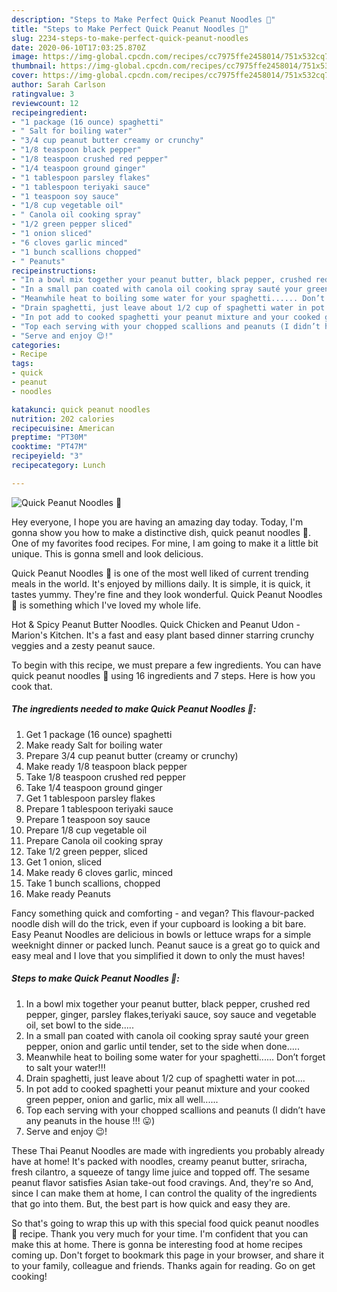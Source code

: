 ```yaml
---
description: "Steps to Make Perfect Quick Peanut Noodles 🍝"
title: "Steps to Make Perfect Quick Peanut Noodles 🍝"
slug: 2234-steps-to-make-perfect-quick-peanut-noodles
date: 2020-06-10T17:03:25.870Z
image: https://img-global.cpcdn.com/recipes/cc7975ffe2458014/751x532cq70/quick-peanut-noodles-🍝-recipe-main-photo.jpg
thumbnail: https://img-global.cpcdn.com/recipes/cc7975ffe2458014/751x532cq70/quick-peanut-noodles-🍝-recipe-main-photo.jpg
cover: https://img-global.cpcdn.com/recipes/cc7975ffe2458014/751x532cq70/quick-peanut-noodles-🍝-recipe-main-photo.jpg
author: Sarah Carlson
ratingvalue: 3
reviewcount: 12
recipeingredient:
- "1 package (16 ounce) spaghetti"
- " Salt for boiling water"
- "3/4 cup peanut butter creamy or crunchy"
- "1/8 teaspoon black pepper"
- "1/8 teaspoon crushed red pepper"
- "1/4 teaspoon ground ginger"
- "1 tablespoon parsley flakes"
- "1 tablespoon teriyaki sauce"
- "1 teaspoon soy sauce"
- "1/8 cup vegetable oil"
- " Canola oil cooking spray"
- "1/2 green pepper sliced"
- "1 onion sliced"
- "6 cloves garlic minced"
- "1 bunch scallions chopped"
- " Peanuts"
recipeinstructions:
- "In a bowl mix together your peanut butter, black pepper, crushed red pepper, ginger, parsley flakes,teriyaki sauce, soy sauce and vegetable oil, set bowl to the side....."
- "In a small pan coated with canola oil cooking spray sauté your green pepper, onion and garlic until tender, set to the side when done....."
- "Meanwhile heat to boiling some water for your spaghetti...... Don’t forget to salt your water!!!"
- "Drain spaghetti, just leave about 1/2 cup of spaghetti water in pot...."
- "In pot add to cooked spaghetti your peanut mixture and your cooked green pepper, onion and garlic, mix all well......"
- "Top each serving with your chopped scallions and peanuts (I didn’t have any peanuts in the house !!! 😛)"
- "Serve and enjoy 😉!"
categories:
- Recipe
tags:
- quick
- peanut
- noodles

katakunci: quick peanut noodles 
nutrition: 202 calories
recipecuisine: American
preptime: "PT30M"
cooktime: "PT47M"
recipeyield: "3"
recipecategory: Lunch

---
```



![Quick Peanut Noodles 🍝](https://img-global.cpcdn.com/recipes/cc7975ffe2458014/751x532cq70/quick-peanut-noodles-🍝-recipe-main-photo.jpg)

Hey everyone, I hope you are having an amazing day today. Today, I'm gonna show you how to make a distinctive dish, quick peanut noodles 🍝. One of my favorites food recipes. For mine, I am going to make it a little bit unique. This is gonna smell and look delicious.

Quick Peanut Noodles 🍝 is one of the most well liked of current trending meals in the world. It's enjoyed by millions daily. It is simple, it is quick, it tastes yummy. They're fine and they look wonderful. Quick Peanut Noodles 🍝 is something which I've loved my whole life.

Hot &amp; Spicy Peanut Butter Noodles. Quick Chicken and Peanut Udon - Marion&#39;s Kitchen. It&#39;s a fast and easy plant based dinner starring crunchy veggies and a zesty peanut sauce.


To begin with this recipe, we must prepare a few ingredients. You can have quick peanut noodles 🍝 using 16 ingredients and 7 steps. Here is how you cook that.

<!--inarticleads1-->

##### The ingredients needed to make Quick Peanut Noodles 🍝:

1. Get 1 package (16 ounce) spaghetti
1. Make ready  Salt for boiling water
1. Prepare 3/4 cup peanut butter (creamy or crunchy)
1. Make ready 1/8 teaspoon black pepper
1. Take 1/8 teaspoon crushed red pepper
1. Take 1/4 teaspoon ground ginger
1. Get 1 tablespoon parsley flakes
1. Prepare 1 tablespoon teriyaki sauce
1. Prepare 1 teaspoon soy sauce
1. Prepare 1/8 cup vegetable oil
1. Prepare  Canola oil cooking spray
1. Take 1/2 green pepper, sliced
1. Get 1 onion, sliced
1. Make ready 6 cloves garlic, minced
1. Take 1 bunch scallions, chopped
1. Make ready  Peanuts


Fancy something quick and comforting - and vegan? This flavour-packed noodle dish will do the trick, even if your cupboard is looking a bit bare. Easy Peanut Noodles are delicious in bowls or lettuce wraps for a simple weeknight dinner or packed lunch. Peanut sauce is a great go to quick and easy meal and I love that you simplified it down to only the must haves! 

<!--inarticleads2-->

##### Steps to make Quick Peanut Noodles 🍝:

1. In a bowl mix together your peanut butter, black pepper, crushed red pepper, ginger, parsley flakes,teriyaki sauce, soy sauce and vegetable oil, set bowl to the side.....
1. In a small pan coated with canola oil cooking spray sauté your green pepper, onion and garlic until tender, set to the side when done.....
1. Meanwhile heat to boiling some water for your spaghetti...... Don’t forget to salt your water!!!
1. Drain spaghetti, just leave about 1/2 cup of spaghetti water in pot....
1. In pot add to cooked spaghetti your peanut mixture and your cooked green pepper, onion and garlic, mix all well......
1. Top each serving with your chopped scallions and peanuts (I didn’t have any peanuts in the house !!! 😛)
1. Serve and enjoy 😉!


These Thai Peanut Noodles are made with ingredients you probably already have at home! It&#39;s packed with noodles, creamy peanut butter, sriracha, fresh cilantro, a squeeze of tangy lime juice and topped off. The sesame peanut flavor satisfies Asian take-out food cravings. And, they&#39;re so And, since I can make them at home, I can control the quality of the ingredients that go into them. But, the best part is how quick and easy they are. 

So that's going to wrap this up with this special food quick peanut noodles 🍝 recipe. Thank you very much for your time. I'm confident that you can make this at home. There is gonna be interesting food at home recipes coming up. Don't forget to bookmark this page in your browser, and share it to your family, colleague and friends. Thanks again for reading. Go on get cooking!
